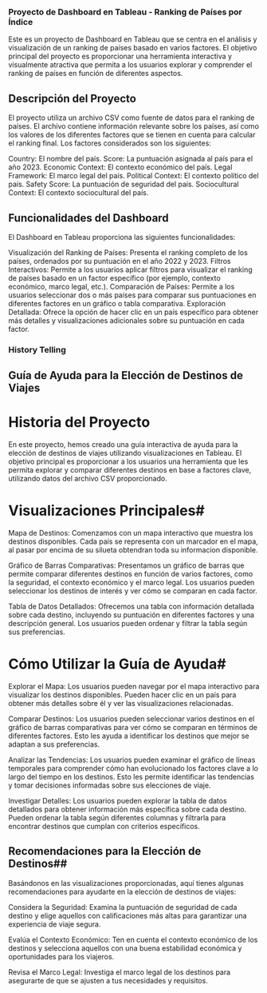 ### Proyecto de Dashboard en Tableau - Ranking de Países por Índice  ###

Este es un proyecto de Dashboard en Tableau que se centra en el análisis y visualización de un ranking de países basado en varios factores. El objetivo principal del proyecto es proporcionar una herramienta interactiva y visualmente atractiva que permita a los usuarios explorar y comprender el ranking de países en función de diferentes aspectos.

## Descripción del Proyecto ##

El proyecto utiliza un archivo CSV como fuente de datos para el ranking de países. El archivo contiene información relevante sobre los países, así como los valores de los diferentes factores que se tienen en cuenta para calcular el ranking final. Los factores considerados son los siguientes:

Country: El nombre del país.
Score: La puntuación asignada al país para el año 2023.
Economic Context: El contexto económico del país.
Legal Framework: El marco legal del país.
Political Context: El contexto político del país.
Safety Score: La puntuación de seguridad del país.
Sociocultural Context: El contexto sociocultural del país.

## Funcionalidades del Dashboard ##
El Dashboard en Tableau proporciona las siguientes funcionalidades:

Visualización del Ranking de Países: Presenta el ranking completo de los países, ordenados por su puntuación en el año 2022 y 2023.
Filtros Interactivos: Permite a los usuarios aplicar filtros para visualizar el ranking de países basado en un factor específico (por ejemplo, contexto económico, marco legal, etc.).
Comparación de Países: Permite a los usuarios seleccionar dos o más países para comparar sus puntuaciones en diferentes factores en un gráfico o tabla comparativa.
Exploración Detallada: Ofrece la opción de hacer clic en un país específico para obtener más detalles y visualizaciones adicionales sobre su puntuación en cada factor.


### History Telling ###

## Guía de Ayuda para la Elección de Destinos de Viajes ##

# Historia del Proyecto #

En este proyecto, hemos creado una guía interactiva de ayuda para la elección de destinos de viajes utilizando visualizaciones en Tableau. El objetivo principal es proporcionar a los usuarios una herramienta que les permita explorar y comparar diferentes destinos en base a factores clave, utilizando datos del archivo CSV proporcionado.

# Visualizaciones Principales#

Mapa de Destinos: Comenzamos con un mapa interactivo que muestra los destinos disponibles. Cada país se representa con un marcador en el mapa, al pasar por encima de su silueta obtendran toda su informacion disponible.

Gráfico de Barras Comparativas: Presentamos un gráfico de barras que permite comparar diferentes destinos en función de varios factores, como la seguridad, el contexto económico y el marco legal. Los usuarios pueden seleccionar los destinos de interés y ver cómo se comparan en cada factor.

Tabla de Datos Detallados: Ofrecemos una tabla con información detallada sobre cada destino, incluyendo su puntuación en diferentes factores y una descripción general. Los usuarios pueden ordenar y filtrar la tabla según sus preferencias.

# Cómo Utilizar la Guía de Ayuda#

Explorar el Mapa: Los usuarios pueden navegar por el mapa interactivo para visualizar los destinos disponibles. Pueden hacer clic en un país para obtener más detalles sobre él y ver las visualizaciones relacionadas.

Comparar Destinos: Los usuarios pueden seleccionar varios destinos en el gráfico de barras comparativas para ver cómo se comparan en términos de diferentes factores. Esto les ayuda a identificar los destinos que mejor se adaptan a sus preferencias.

Analizar las Tendencias: Los usuarios pueden examinar el gráfico de líneas temporales para comprender cómo han evolucionado los factores clave a lo largo del tiempo en los destinos. Esto les permite identificar las tendencias y tomar decisiones informadas sobre sus elecciones de viaje.

Investigar Detalles: Los usuarios pueden explorar la tabla de datos detallados para obtener información más específica sobre cada destino. Pueden ordenar la tabla según diferentes columnas y filtrarla para encontrar destinos que cumplan con criterios específicos.

## Recomendaciones para la Elección de Destinos##

Basándonos en las visualizaciones proporcionadas, aquí tienes algunas recomendaciones para ayudarte en la elección de destinos de viajes:

Considera la Seguridad: Examina la puntuación de seguridad de cada destino y elige aquellos con calificaciones más altas para garantizar una experiencia de viaje segura.

Evalúa el Contexto Económico: Ten en cuenta el contexto económico de los destinos y selecciona aquellos con una buena estabilidad económica y oportunidades para los viajeros.

Revisa el Marco Legal: Investiga el marco legal de los destinos para asegurarte de que se ajusten a tus necesidades y requisitos.